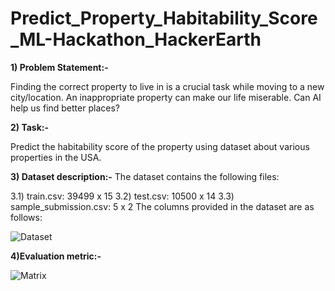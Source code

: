 # Predict_Property_Habitability_Score_ML-Hackathon_HackerEarth
**1) Problem Statement:-**

Finding the correct property to live in is a crucial task while moving to a new city/location. An inappropriate property can make our life miserable. Can AI help us find better places?

**2) Task:-**

Predict the habitability score of the property using dataset about various properties in the USA.   

**3) Dataset description:-**
The dataset contains the following files: 

3.1) train.csv: 39499 x 15
3.2) test.csv: 10500 x 14
3.3) sample_submission.csv: 5 x 2 
The columns provided in the dataset are as follows:

![Dataset](https://user-images.githubusercontent.com/84449238/180826415-1444b603-c6eb-410f-af3c-a26ae3c05876.JPG)

**4)Evaluation metric:-**

![Matrix](https://user-images.githubusercontent.com/84449238/180826692-fe415357-71af-4bf3-bb5f-4cd02b839a61.JPG)
